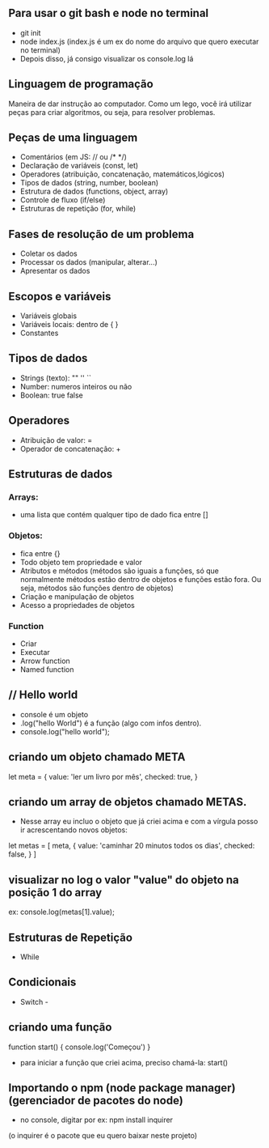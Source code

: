 ## Para usar o git bash e node no terminal
- git init
- node index.js (index.js é um ex do nome do arquivo que quero executar no terminal)
- Depois disso, já consigo visualizar os console.log lá
## Linguagem de programação

Maneira de dar instrução ao computador.
Como um lego, você irá utilizar peças para criar algoritmos, ou seja, para resolver problemas.

## Peças de uma linguagem

- Comentários (em JS: // ou /* */)
- Declaração de variáveis (const, let)
- Operadores (atribuição,  concatenação, matemáticos,lógicos)
- Tipos de dados (string, number, boolean)
- Estrutura de dados (functions, object, array)
- Controle de fluxo (if/else)
- Estruturas de repetição (for, while)

## Fases de resolução de  um problema

- Coletar os dados
- Processar os dados (manipular, alterar...)
- Apresentar os dados

## Escopos e variáveis

- Variáveis globais
- Variáveis locais: dentro de { }
- Constantes

## Tipos de dados

- Strings (texto): "" '' ``
- Number: numeros inteiros ou não
- Boolean: true false

## Operadores

- Atribuição de valor: =
- Operador de concatenação: +

## Estruturas de dados

### Arrays: 
- uma lista que contém qualquer tipo de dado
fica entre []

### Objetos:
- fica entre {}
- Todo objeto tem propriedade e valor
- Atributos e métodos (métodos são iguais a funções, só que normalmente métodos estão dentro de objetos e funções estão fora. Ou seja, métodos são funções dentro de objetos)
- Criação e manipulação de objetos
- Acesso a propriedades de objetos

### Function

- Criar
- Executar
- Arrow function
- Named function

## // Hello world
- console é um objeto
- .log("hello World") é a função (algo com infos dentro). 
- console.log("hello world");

## criando um objeto chamado META 
let meta = {
    value: 'ler um livro por mês',
    checked: true,
}

## criando um array de objetos chamado METAS.
- Nesse array eu incluo o objeto que já criei acima e com a vírgula posso ir acrescentando novos objetos:

let metas = [
    meta,
    {
        value: 'caminhar 20 minutos todos os dias',
        checked: false,
    }
]

## visualizar no log o valor "value" do objeto na posição  1 do array
ex: console.log(metas[1].value);


## Estruturas de Repetição
- While

## Condicionais

- Switch - 

## criando uma função
function start() {
    console.log('Começou')
}

- para iniciar a função que criei acima, preciso chamá-la: 
start()


## Importando o npm (node package manager) (gerenciador de pacotes do node)

- no console, digitar por ex:
npm install inquirer

(o inquirer é o pacote que eu quero baixar neste projeto)